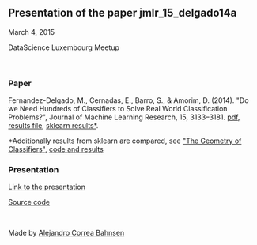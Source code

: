 ## Presentation of the paper jmlr_15_delgado14a
March 4, 2015

DataScience Luxembourg Meetup

<br />

### Paper
Fernandez-Delgado, M., Cernadas, E., Barro, S., & Amorim, D. (2014). "Do we Need Hundreds of Classifiers to Solve Real World Classification Problems?", Journal of Machine Learning Research, 15, 3133–3181. [pdf](http://jmlr.org/papers/v15/delgado14a.html), [results file](http://persoal.citius.usc.es/manuel.fernandez.delgado/papers/jmlr/), [sklearn results*](https://github.com/WinVector/ExploreModels/blob/master/data/modelres.csv.gz).

*Additionally results from sklearn are compared, see ["The Geometry of Classifiers"](http://www.win-vector.com/blog/2014/12/the-geometry-of-classifiers/), [code and results](https://github.com/WinVector/ExploreModels)
<br />

### Presentation
[Link to the presentation](https://albahnsen.shinyapps.io/presentation_jmlr_15_delgado14a)

[Source code](https://github.com/albahnsen/presentation_jmlr_15_delgado14a)

<br />

Made by 
[Alejandro Correa Bahnsen](http://albahnsen.com)

